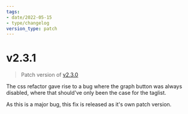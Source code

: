 ```yaml
---
tags:
- date/2022-05-15
- type/changelog
version_type: patch
---
```

   
# v2.3.1   
> Patch version of [v2.3.0](../Changelog/v2.3.0.md)   
   
The css refactor gave rise to a bug where the graph button was always disabled, where that should've only been the case for the taglist.   
   
As this is a major bug, this fix is released as it's own patch version.